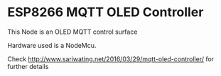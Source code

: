 # ESP8266 MQTT OLED Controller

This Node is an OLED MQTT control surface

Hardware used is a NodeMcu.

Check http://www.sariwating.net/2016/03/29/mqtt-oled-controller/ for further details